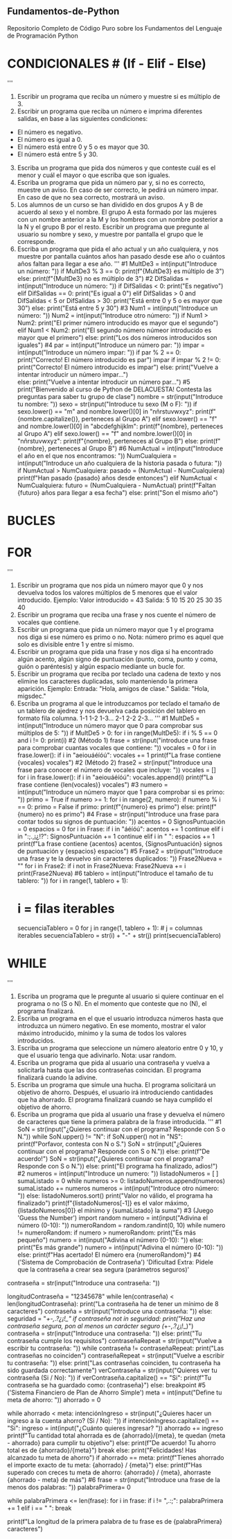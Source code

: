 ## Fundamentos-de-Python ##
Repositorio Completo de Código Puro sobre los Fundamentos del Lenguaje de Programación Python

# CONDICIONALES # (If - Elif - Else)
'''
1. Escribir un programa que reciba un número y muestre si es múltiplo de 3.
2. Escribir un programa que reciba un número e imprima diferentes salidas, en base a las siguientes condiciones:
-  El número es negativo.
-   El número es igual a 0.
-   El número está entre 0 y 5 o es mayor que 30.
-   El número está entre 5 y 30.
3. Escriba un programa que pida dos números y que conteste cuál es el menor y cuál el mayor o que escriba que son iguales.
4. Escriba un programa que pida un número par y, si no es correcto, muestre un aviso. En caso de ser correcto, le pedirá un número impar. En caso de que no sea correcto, mostrará un aviso.
5. Los alumnos de un curso se han dividido en dos grupos A y B de acuerdo al sexo y el nombre. El grupo A esta formado por las mujeres con un nombre anterior a la M y los hombres con un nombre posterior a la N y el grupo B por el resto. Escribir un programa que pregunte al usuario su nombre y sexo, y muestre por pantalla el grupo que le corresponde.
6. Escriba un programa que pida el año actual y un año cualquiera, y nos muestre por pantalla cuántos años han pasado desde ese año o cuántos años faltan para llegar a ese año.
'''
#1
MultDe3 = int(input("Introduce un número: "))
if MultDe3 % 3 == 0:
    print(f"{MultDe3} es múltiplo de 3")
else:
    print(f"{MultDe3} no es múltiplo de 3")
#2
DifSalidas = int(input("Introduce un número: "))
if DifSalidas < 0:
    print("Es negativo")
elif DifSalidas == 0:
    print("Es igual a 0")
elif DifSalidas > 0 and DifSalidas < 5 or DifSalidas > 30:
    print("Está entre 0 y 5 o es mayor que 30")
else:
    print("Está entre 5 y 30")
#3
Num1 = int(input("Introduce un número: "))
Num2 = int(input("Introduce otro número: "))
if Num1 > Num2:
    print("El primer número introducido es mayor que el segundo")
elif Num1 < Num2:
    print("El segundo número númeor introducido es mayor que el primero")
else:
    print("Los dos números introducidos son iguales")
#4
par = int(input("Introduce un número par: "))
impar = int(input("Introduce un número impar: "))
if par % 2 == 0:
    print("Correcto! El número introducido es par")
    impar
    if impar % 2 != 0:
        print("Correcto! El número introducido es impar")
    else:
        print("Vuelve a intentar introducir un número impar...")       
else:
    print("Vuelve a intentar introducir un número par...")
#5
print("Bienvenido al curso de Python de DELACUESTA! Contesta las preguntas para saber tu grupo de clase")
nombre = str(input("Introduce tu nombre: "))
sexo = str(input("Introduce tu sexo (M o F): "))
if sexo.lower() == "m" and nombre.lower()[0] in "nñrstuvwxyz":
    print(f"{nombre.capitalize()}, perteneces al Grupo A")
elif sexo.lower() == "f" and nombre.lower()[0] in "abcdefghijklm":
    print(f"{nombre}, perteneces al Grupo A")
elif sexo.lower() == "f" and nombre.lower()[0] in "nñrstuvwxyz":
    print(f"{nombre}, perteneces al Grupo B")
else:
    print(f"{nombre}, perteneces al Grupo B")
#6
NumActual = int(input("Introduce el año en el que nos encontramos: "))
NumCualquiera = int(input("Introduce un año cualquiera de la historia pasada o futura: "))    
if NumActual > NumCualquiera:
    pasado = (NumActual - NumCualquiera)
    print(f"Han pasado {pasado} años desde entonces")
elif NumActual < NumCualquiera:
    futuro = (NumCualquiera - NumActual)
    print(f"Faltan {futuro} años para llegar a esa fecha")
else:
    print("Son el mismo año")

# BUCLES #
# FOR #
'''
1. Escribir un programa que nos pida un número mayor que 0 y nos devuelva todos los valores múltiplos de 5 menores que el valor introducido.
Ejemplo:
  Valor introducido = 43
  Salida: 5 10 15 20 25 30 35 40
3. Escribir un programa que reciba una frase y nos cuente el número de vocales que contiene.
4. Escribir un programa que pida un número mayor que 1 y el programa nos diga si ese número es primo o no. Nota: número primo es aquel que solo es divisible entre 1 y entre sí mismo.
5. Escribir un programa que pida una frase y nos diga si ha encontrado algún acento, algún signo de puntuación (punto, coma, punto y coma, guión o paréntesis) y algún espacio mediante un bucle for.
6. Escribir un programa que reciba por teclado una cadena de texto y nos elimine los caracteres duplicadas, solo manteniendo la primera aparición.
Ejemplo:
  Entrada: "Hola, amigos de clase."
  Salida: "Hola, migsdec."
8. Escriba un programa al que le introduzcamos por teclado el tamaño de un tablero de ajedrez y nos devuelva cada posición del tablero en formato fila columna.
1-1 1-2 1-3...
2-1 2-2 2-3...
'''
#1
MultDe5 = int(input("Introduce un número mayor que 0 para comprobar sus múltiplos de 5: "))
if MultDe5 > 0:
    for i in range(MultDe5):
        if i % 5 == 0 and i != 0:
            print(i)
#2 (Método 1)
frase = str(input("introduce una frase para comprobar cuantas vocales que contiene: "))
vocales = 0
for i in frase.lower():
    if i in "aeiouáéíóú":
        vocales += 1
print(f"La frase contiene {vocales} vocales")
#2 (Método 2)
frase2 = str(input("Introduce una frase para conocer el número de vocales que incluye: "))
vocales = []
for i in frase.lower():
    if i in "aeiouáéíóú":
        vocales.append(i)
print(f"La frase contiene {len(vocales)} vocales")
#3
numero = int(input("Introduce un número mayor que 1 para comprobar si es primo: "))
primo = True
if numero >= 1:
    for i in range(2, numero):
        if numero % i == 0:
            primo = False
    if primo:
        print(f"{numero} es primo")
    else:
        print(f"{numero} no es primo")
#4
Frase = str(input("Introduce una frase para contar todos su signos de puntuación: "))
acentos = 0
SignosPuntuación = 0
espacios = 0
for i in Frase:
   if i in "áéíóú":
      acentos += 1
      continue
   elif i in ":;.,¡¿!?":
      SignosPuntuación += 1
      continue
   elif i in " ":
      espacios += 1
print(f"La frase contiene {acentos} acentos, {SignosPuntuación} signos de puntuación y {espacios} espacios")
#5
Frase2 = str(input("Introduce una frase y te la devuelvo sin caracteres duplicados: "))
Frase2Nueva = ""
for i in Frase2:
    if i not in Frase2Nueva:
        Frase2Nueva += i
print(Frase2Nueva)
#6
tablero = int(input("Introduce el tamaño de tu tablero: ")) 
for i in range(1, tablero + 1):
    # i = filas iterables
    secuenciaTablero = 0
    for j in range(1, tablero + 1):
        # j = columnas iterables
        secuenciaTablero = str(i) + "-" + str(j)
    print(secuenciaTablero)
# WHILE #
'''
1. Escriba un programa que le pregunte al usuario si quiere continuar en el programa o no (S o N). En el momento que conteste que no (N), el programa finalizará.
2. Escriba un programa en el que el usuario introduzca números hasta que introduzca un número negativo. En ese momento, mostrar el valor máximo introducido, mínimo y la suma de todos los valores introducidos.
3. Escriba un programa que seleccione un número aleatorio entre 0 y 10, y que el usuario tenga que adivinarlo. Nota: usar random.
4. Escriba un programa que pida al usuario una contraseña y vuelva a solicitarla hasta que las dos contraseñas coincidan. El programa finalizará cuando la adivine.
5. Escriba un programa que simule una hucha. El programa solicitará un objetivo de ahorro. Después, el usuario irá introduciendo cantidades que ha ahorrado. El programa finalizará cuando se haya cumplido el objetivo de ahorro.
6. Escriba un programa que pida al usuario una frase y devuelva el número de caracteres que tiene la primera palabra de la frase introducida.
'''
#1
SoN = str(input("¿Quieres continuar con el programa? Responde con S o N."))
while SoN.upper() != "N":
    if SoN.upper() not in "NS":
        print(f"Porfavor, contesta con N o S.")
        SoN = str(input("¿Quieres continuar con el programa? Responde con S o N."))
    else:
        print(f"De acuerdo!")
        SoN = str(input("¿Quieres continuar con el programa? Responde con S o N."))
else:
    print("El programa ha finalizado, adios!")
#2
numeros = int(input("Introduce un numero: "))
listadoNumeros = [ ]
sumaListado = 0
while numeros >= 0:
    listadoNumeros.append(numeros)
    sumaListado += numeros
    numeros = int(input("Introduce otro número: "))
else:
    listadoNumeros.sort()
    print("Valor no válido, el programa ha finalizado")
    print(f"{listadoNumeros[-1]} es el valor máximo, {listadoNumeros[0]} el mínimo y {sumaListado} la suma")
#3 (Juego 'Guess the Number')
import random
numero = int(input("Adivina el número (0-10): "))
numeroRandom = random.randint(0, 10)
while numero != numeroRandom:
    if numero > numeroRandom:
        print("Es más pequeño")
        numero = int(input("Adivina el número (0-10): "))
    else:
        print("Es más grande")
        numero = int(input("Adivina el número (0-10): "))
else:
    print(f"Has acertado! El número era {numeroRandom}")
#4 ('Sistema de Comprobación de Contraseña')
'Dificultad Extra: Pídele que la contraseña a crear sea segura (parámetros seguros)'

contraseña = str(input("Introduce una contraseña: "))

longitudContraseña = "12345678"
while len(contraseña) < len(longitudContraseña):
    print("La contraseña ha de tener un mínimo de 8 caracteres")
    contraseña = str(input("Introduce una contraseña: "))
else:
    seguridad = "*+-,.?¿¡!_"
    if contraseña not in seguridad:
        print("Haz una contraseña segura, pon al menos un carácter seguro (*+-,.?¿¡!_)")
        contraseña = str(input("Introduce una contraseña: "))
    else:
        print("Tu contraseña cumple los requisitos")
    contraseñaRepeat = str(input("Vuelve a escribir tu contraseña: "))
    while contraseña != contraseñaRepeat:
      print("Las contraseñas no coinciden")
      contraseñaRepeat = str(input("Vuelve a escribir tu contraseña: "))
    else:
      print("Las contraseñas coinciden, tu contraseña ha sido guardada correctamente")
      verContraseña = str(input("Quieres ver tu contraseña (Si / No): "))
      if verContraseña.capitalize() == "Si":
        print(f"Tu contraseña se ha guardado como: {contraseña}")
      else:
        breakpoint
#5 ('Sistema Financiero de Plan de Ahorro Simple')
meta = int(input("Define tu meta de ahorro: "))
ahorrado = 0

while ahorrado < meta:
    intenciónIngreso = str(input("¿Quieres hacer un ingreso a la cuenta ahorro? (Si / No): "))
    if intenciónIngreso.capitalize() == "Si": 
        ingreso = int(input("¿Cuánto quieres ingresar? "))
        ahorrado += ingreso
        print(f"Tu cantidad total ahorrada es de {ahorrado}/{meta}, te quedan {meta - ahorrado} para cumplir tu objetivo")
    else:
        print(f"De acuerdo! Tu ahorro total es de {ahorrado}/{meta}")
        break
else:
    print("Felicidades! Has alcanzado tu meta de ahorro")
    if ahorrado == meta:
        print(f"Tienes ahorrado el importe exacto de tu meta: {ahorrado} / {meta}")
    else:
        print(f"Has superado con creces tu meta de ahorro: {ahorrado} / {meta}, ahorraste {ahorrado - meta} de más")
#6
frase = str(input("Introduce una frase de la menos dos palabras: "))
palabraPrimera= 0

while palabraPrimera <= len(frase):
    for i in frase:
        if i != ",.:;":
           palabraPrimera += 1
        elif i == " ":
            break
            
print(f"La longitud de la primera palabra de tu frase es de {palabraPrimera} caracteres") 



















    





        



 








    




    




        



